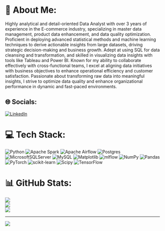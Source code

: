 # 💫 About Me:
 Highly analytical and detail-oriented Data Analyst with over 3 years of experience in the E-commerce industry, specializing in master data management, product data enhancement, and data quality optimization. Proficient in deploying advanced statistical methods and machine learning techniques to derive actionable insights from large datasets, driving strategic decision-making and business growth. Adept at using SQL for data cleansing and transformation, and skilled in visualizing data insights with tools like Tableau and Power BI. Known for my ability to collaborate effectively with cross-functional teams, I excel at aligning data initiatives with business objectives to enhance operational efficiency and customer satisfaction. Passionate about transforming raw data into meaningful insights, I strive to optimize data quality and enhance organizational performance in dynamic and fast-paced environments.

## 🌐 Socials:
[![LinkedIn](https://img.shields.io/badge/LinkedIn-%230077B5.svg?logo=linkedin&logoColor=white)](https://www.linkedin.com/in/kaushik-puttaswamy-317475148)

# 💻 Tech Stack:
![Python](https://img.shields.io/badge/python-3670A0?style=flat&logo=python&logoColor=ffdd54)  ![Apache Spark](https://img.shields.io/badge/Apache%20Spark-FDEE21?style=flat&logo=apachespark&logoColor=black) ![Apache Airflow](https://img.shields.io/badge/Apache%20Airflow-017CEE?style=flat&logo=Apache%20Airflow&logoColor=white) ![Postgres](https://img.shields.io/badge/postgres-%23316192.svg?style=flat&logo=postgresql&logoColor=white) ![MicrosoftSQLServer](https://img.shields.io/badge/Microsoft%20SQL%20Server-CC2927?style=flat&logo=microsoft%20sql%20server&logoColor=white) ![MySQL](https://img.shields.io/badge/mysql-%2300000f.svg?style=flat&logo=mysql&logoColor=white) ![Matplotlib](https://img.shields.io/badge/Matplotlib-%23ffffff.svg?style=flat&logo=Matplotlib&logoColor=black)  ![mlflow](https://img.shields.io/badge/mlflow-%23d9ead3.svg?style=flat&logo=numpy&logoColor=blue) ![NumPy](https://img.shields.io/badge/numpy-%23013243.svg?style=flat&logo=numpy&logoColor=white) ![Pandas](https://img.shields.io/badge/pandas-%23150458.svg?style=flat&logo=pandas&logoColor=white) ![PyTorch](https://img.shields.io/badge/PyTorch-%23EE4C2C.svg?style=flat&logo=PyTorch&logoColor=white) ![scikit-learn](https://img.shields.io/badge/scikit--learn-%23F7931E.svg?style=flat&logo=scikit-learn&logoColor=white) ![Scipy](https://img.shields.io/badge/SciPy-%230C55A5.svg?style=flat&logo=scipy&logoColor=%white) ![TensorFlow](https://img.shields.io/badge/TensorFlow-%23FF6F00.svg?style=flat&logo=TensorFlow&logoColor=white)

# 📊 GitHub Stats:
![](https://github-readme-stats.vercel.app/api?username=Kaushik-Puttaswamy&theme=blue-green&hide_border=false&include_all_commits=true&count_private=true)<br/>
![](https://github-readme-streak-stats.herokuapp.com/?user=Kaushik-Puttaswamy&theme=blue-green&hide_border=false)<br/>
![](https://github-readme-stats.vercel.app/api/top-langs/?username=Kaushik-Puttaswamy&theme=blue-green&hide_border=false&include_all_commits=true&count_private=true&layout=compact)

---
[![](https://visitcount.itsvg.in/api?id=Kaushik-Puttaswamy&icon=0&color=0)](https://visitcount.itsvg.in)

